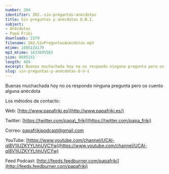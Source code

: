 ```yaml
---
number: 204
identifier: 202.-sin-preguntas-anecdotas
title: Sin preguntas y anécdotas D.N.I.
subject:
- Anécdotas
- Papá Friki
downloads: 2379
filename: 202.SinPreguntasAnecdotas.mp3
mtime: 1685124179
mp3_mtime: 1633695565
size: 8695151
length: 489
excerpt: Buenas muchachada hoy no os respondo ninguna pregunta pero os cuento alguna anécdota
slug: sin-preguntas-y-anecdotas-d-n-i
---
```

Buenas muchachada hoy no os respondo ninguna pregunta pero os cuento alguna anécdota  

Los métodos de contacto:  

Web: [http://www.papafriki.es](http://www.papafriki.es/)  

Twitter: [https://twitter.com/papa\_friki](https://twitter.com/papa_friki)

Correo: [papafrikipodcast@gmail.com](https://archive.org/details/papafrikipodast@gmail.com)

YouTube: [https://www.youtube.com/channel/UCAl-ql8V1IUZKYYLhhUVCYw](https://www.youtube.com/channel/UCAl-ql8V1IUZKYYLhhUVCYw)  

Feed Podcast: [http://feeds.feedburner.com/papafriki](http://feeds.feedburner.com/papafriki)